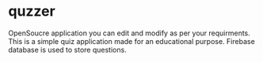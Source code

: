 # quzzer
OpenSoucre application you can edit and modify as per your requirments.
This is a simple quiz application made for an educational purpose. 
Firebase database is used to store questions.

